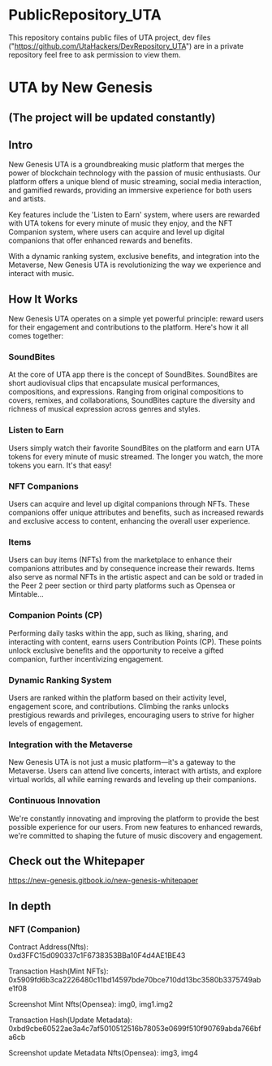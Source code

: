 # PublicRepository_UTA
This repository contains public files of UTA project, dev files ("https://github.com/UtaHackers/DevRepository_UTA") are in a private repository feel free to ask permission to view them.

# UTA by New Genesis
## (The project will be updated constantly)

## Intro
New Genesis UTA is a groundbreaking music platform that merges the power of blockchain technology with the passion of music enthusiasts. Our platform offers a unique blend of music streaming, social media interaction, and gamified rewards, providing an immersive experience for both users and artists.

Key features include the 'Listen to Earn' system, where users are rewarded with UTA tokens for every minute of music they enjoy, and the NFT Companion system, where users can acquire and level up digital companions that offer enhanced rewards and benefits.

With a dynamic ranking system, exclusive benefits, and integration into the Metaverse, New Genesis UTA is revolutionizing the way we experience and interact with music.

## How It Works
New Genesis UTA operates on a simple yet powerful principle: reward users for their engagement and contributions to the platform. Here's how it all comes together:

### SoundBites
At the core of UTA app there is the concept of SoundBites. SoundBites are short audiovisual clips that encapsulate musical performances, compositions, and expressions. Ranging from original compositions to covers, remixes, and collaborations, SoundBites capture the diversity and richness of musical expression across genres and styles.

### Listen to Earn
Users simply watch their favorite SoundBites on the platform and earn UTA tokens for every minute of music streamed. The longer you watch, the more tokens you earn. It's that easy!

### NFT Companions
Users can acquire and level up digital companions through NFTs. These companions offer unique attributes and benefits, such as increased rewards and exclusive access to content, enhancing the overall user experience.

### Items
Users can buy items (NFTs) from the marketplace to enhance their companions attributes and by consequence increase their rewards. Items also serve as normal NFTs in the artistic aspect and can be sold or traded in the Peer 2 peer section or third party platforms such as Opensea or Mintable...

### Companion Points (CP)
Performing daily tasks within the app, such as liking, sharing, and interacting with content, earns users Contribution Points (CP). These points unlock exclusive benefits and the opportunity to receive a gifted companion, further incentivizing engagement.

### Dynamic Ranking System
Users are ranked within the platform based on their activity level, engagement score, and contributions. Climbing the ranks unlocks prestigious rewards and privileges, encouraging users to strive for higher levels of engagement.

### Integration with the Metaverse
New Genesis UTA is not just a music platform—it's a gateway to the Metaverse. Users can attend live concerts, interact with artists, and explore virtual worlds, all while earning rewards and leveling up their companions.

### Continuous Innovation
We're constantly innovating and improving the platform to provide the best possible experience for our users. From new features to enhanced rewards, we're committed to shaping the future of music discovery and engagement.

## Check out the Whitepaper
https://new-genesis.gitbook.io/new-genesis-whitepaper
## In depth

### 

### NFT (Companion) 
Contract Address(Nfts): 0xd3FFC15d090337c1F6738353BBa10F4d4AE1BE43 

Transaction Hash(Mint NFTs): 0x5909fd6b3ca2226480c11bd14597bde70bce710dd13bc3580b3375749abe1f08

Screenshot Mint Nfts(Opensea): img0, img1.img2

Transaction Hash(Update Metadata): 0xbd9cbe60522ae3a4c7af5010512516b78053e0699f510f90769abda766bfa6cb

Screenshot update Metadata Nfts(Opensea): img3, img4
